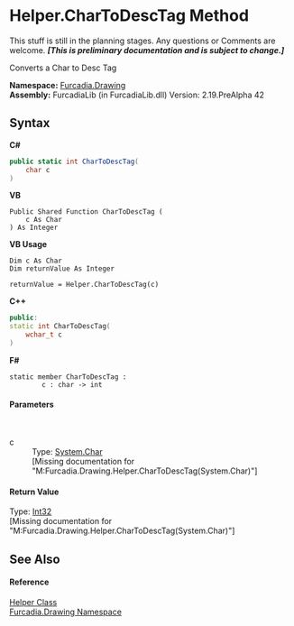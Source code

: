 # Helper.CharToDescTag Method 
This stuff is still in the planning stages. Any questions or Comments are welcome. _**\[This is preliminary documentation and is subject to change.\]**_

Converts a Char to Desc Tag

**Namespace:**&nbsp;<a href="N_Furcadia_Drawing">Furcadia.Drawing</a><br />**Assembly:**&nbsp;FurcadiaLib (in FurcadiaLib.dll) Version: 2.19.PreAlpha 42

## Syntax

**C#**<br />
``` C#
public static int CharToDescTag(
	char c
)
```

**VB**<br />
``` VB
Public Shared Function CharToDescTag ( 
	c As Char
) As Integer
```

**VB Usage**<br />
``` VB Usage
Dim c As Char
Dim returnValue As Integer

returnValue = Helper.CharToDescTag(c)
```

**C++**<br />
``` C++
public:
static int CharToDescTag(
	wchar_t c
)
```

**F#**<br />
``` F#
static member CharToDescTag : 
        c : char -> int 

```


#### Parameters
&nbsp;<dl><dt>c</dt><dd>Type: <a href="http://msdn2.microsoft.com/en-us/library/k493b04s" target="_blank">System.Char</a><br />\[Missing <param name="c"/> documentation for "M:Furcadia.Drawing.Helper.CharToDescTag(System.Char)"\]</dd></dl>

#### Return Value
Type: <a href="http://msdn2.microsoft.com/en-us/library/td2s409d" target="_blank">Int32</a><br />\[Missing <returns> documentation for "M:Furcadia.Drawing.Helper.CharToDescTag(System.Char)"\]

## See Also


#### Reference
<a href="T_Furcadia_Drawing_Helper">Helper Class</a><br /><a href="N_Furcadia_Drawing">Furcadia.Drawing Namespace</a><br />